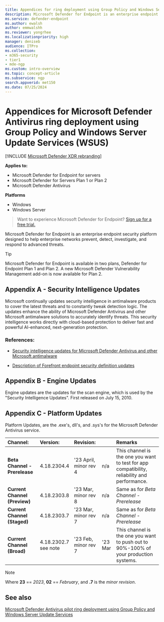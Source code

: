 ```yaml
---
title: Appendices for ring deployment using Group Policy and Windows Server Update Services (WSUS)
description: Microsoft Defender for Endpoint is an enterprise endpoint security platform that helps defend against advanced persistent threats. This article provides supplemental information to the Microsoft Defender Antivirus Group Policy WSUS ring deployment guide.
ms.service: defender-endpoint
ms.author: ewalsh
author: emmwalshh
ms.reviewer: yongrhee
ms.localizationpriority: high
manager: deniseb
audience: ITPro
ms.collection: 
- m365-security
- tier1
- mde-ngp
ms.custom: intro-overview
ms.topic: concept-article
ms.subservice: ngp
search.appverid: met150
ms.date: 07/25/2024
---
```


# Appendices for Microsoft Defender Antivirus ring deployment using Group Policy and Windows Server Update Services (WSUS)

[!INCLUDE [Microsoft Defender XDR rebranding](../includes/microsoft-defender.md)]

**Applies to:**

- Microsoft Defender for Endpoint for servers
- Microsoft Defender for Servers Plan 1 or Plan 2
- Microsoft Defender Antivirus

**Platforms**

- Windows
- Windows Server

> Want to experience Microsoft Defender for Endpoint? [Sign up for a free trial.](https://go.microsoft.com/fwlink/p/?linkid=2225630)

Microsoft Defender for Endpoint is an enterprise endpoint security platform designed to help enterprise networks prevent, detect, investigate, and respond to advanced threats.

> [!TIP]
> Microsoft Defender for Endpoint is available in two plans, Defender for Endpoint Plan 1 and Plan 2. A new Microsoft Defender Vulnerability Management add-on is now available for Plan 2.

## Appendix A - Security Intelligence Updates

Microsoft continually updates security intelligence in antimalware products to cover the latest threats and to constantly tweak detection logic. The updates enhance the ability of Microsoft Defender Antivirus and other Microsoft antimalware solutions to accurately identify threats. This security intelligence works directly with cloud-based protection to deliver fast and powerful AI-enhanced, next-generation protection.

### References: 

- [Security intelligence updates for Microsoft Defender Antivirus and other Microsoft antimalware](https://www.microsoft.com/en-us/wdsi/defenderupdates)

- [Description of Forefront endpoint security definition updates](https://support.microsoft.com/topic/description-of-forefront-endpoint-security-definition-updates-b0833c24-fab3-390b-820b-3835beeb03b3)

## Appendix B - Engine Updates

Engine updates are the updates for the scan engine, which is used by the "Security Intelligence Updates". First released on July 15, 2010.

## Appendix C - Platform Updates

Platform Updates, are the .exe's, dll's, and .sys's for the Microsoft Defender Antivirus service.

| Channel: | Version: | Revision: | &nbsp; | Remarks |
|:---|:---|:---|:---|:---|
| **Beta Channel - Prerelease** | 4.18.2304.4 | '23 April, minor rev 4 | n/a | This channel is the one you want to test for app compatibility, reliability and performance. |
| **Current Channel (Preview)** | 4.18.2303.8 | '23 Mar, minor rev 8 | n/a | Same as for _Beta Channel - Prerelease_ |
| **Current Channel (Staged)** | 4.18.2303.7 | '23 Mar, minor rev 7 | n/a | Same as for _Beta Channel - Prerelease_  |
| **Current Channel (Broad)** | 4.18.2302.7 <br> see note | '23 Feb, minor rev 7 | '23 Mar | This channel is the one you want to push out to 90%-100% of your production systems. |

> [!NOTE]
> Where **23** == _2023_, **02** == _February_, and **.7** is the _minor revision_.

## See also

[Microsoft Defender Antivirus pilot ring deployment using Group Policy and Windows Server Update Services](microsoft-defender-antivirus-pilot-ring-deployment-group-policy-wsus.md)
